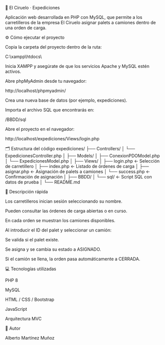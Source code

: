 🚚 El Ciruelo · Expediciones

Aplicación web desarrollada en PHP con MySQL, que permite a los carretilleros de la empresa El Ciruelo asignar palets a camiones dentro de una orden de carga.

⚙️ Cómo ejecutar el proyecto

Copia la carpeta del proyecto dentro de la ruta:

C:\xampp\htdocs\


Inicia XAMPP y asegúrate de que los servicios Apache y MySQL estén activos.

Abre phpMyAdmin desde tu navegador:

http://localhost/phpmyadmin/


Crea una nueva base de datos (por ejemplo, expediciones).

Importa el archivo SQL que encontrarás en:

/BBDD/sql


Abre el proyecto en el navegador:

http://localhost/expediciones/Views/login.php

🗂️ Estructura del código
expediciones/
├── Controllers/
│   └── ExpedicionesController.php
│
├── Models/
│   ├── ConexionPDOModel.php
│   └── ExpedicionesModel.php
│
├── Views/
│   ├── login.php          ← Selección de carretillero
│   ├── index.php          ← Listado de órdenes de carga
│   ├── asignar.php        ← Asignación de palets a camiones
│   └── success.php        ← Confirmación de asignación
│
├── BBDD/
│   └── sql/               ← Script SQL con datos de prueba
│
└── README.md

🧠 Descripción rápida

Los carretilleros inician sesión seleccionando su nombre.

Pueden consultar las órdenes de carga abiertas o en curso.

En cada orden se muestran los camiones disponibles.

Al introducir el ID del palet y seleccionar un camión:

Se valida si el palet existe.

Se asigna y se cambia su estado a ASIGNADO.

Si el camión se llena, la orden pasa automáticamente a CERRADA.

💻 Tecnologías utilizadas

PHP 8

MySQL

HTML / CSS / Bootstrap

JavaScript

Arquitectura MVC

👤 Autor

Alberto Martínez Muñoz
